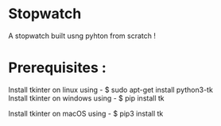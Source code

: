 # Stopwatch
A stopwatch built usng pyhton from scratch !

# Prerequisites :

Install tkinter on linux using - $ sudo apt-get install python3-tk
<br>
Install tkinter on windows using - $ pip install tk

Install tkinter on macOS using - $ pip3 install tk
